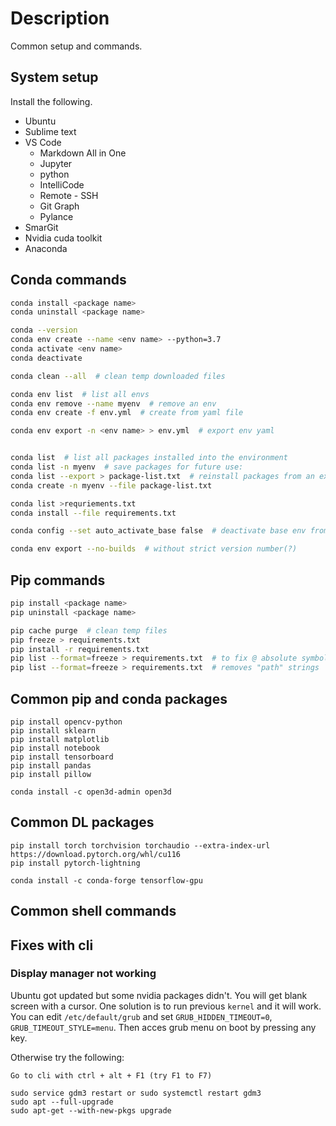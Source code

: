 # Description
Common setup and commands.

## System setup

Install the following.
* Ubuntu
* Sublime text
* VS Code
  * Markdown All in One
  * Jupyter
  * python
  * IntelliCode
  * Remote - SSH
  * Git Graph
  * Pylance
* SmarGit
* Nvidia cuda toolkit
* Anaconda


## Conda commands
```sh
conda install <package name>
conda uninstall <package name>

conda --version
conda env create --name <env name> --python=3.7
conda activate <env name>
conda deactivate

conda clean --all  # clean temp downloaded files

conda env list  # list all envs
conda env remove --name myenv  # remove an env
conda env create -f env.yml  # create from yaml file

conda env export -n <env name> > env.yml  # export env yaml


conda list  # list all packages installed into the environment
conda list -n myenv  # save packages for future use:
conda list --export > package-list.txt  # reinstall packages from an export file:
conda create -n myenv --file package-list.txt

conda list >requriements.txt
conda install --file requirements.txt

conda config --set auto_activate_base false  # deactivate base env from the terminal

conda env export --no-builds  # without strict version number(?) 
```

## Pip commands
```sh
pip install <package name>
pip uninstall <package name>

pip cache purge  # clean temp files
pip freeze > requirements.txt
pip install -r requirements.txt
pip list --format=freeze > requirements.txt  # to fix @ absolute symbol issue
pip list --format=freeze > requirements.txt  # removes "path" strings
```

## Common pip and conda packages
```
pip install opencv-python
pip install sklearn
pip install matplotlib
pip install notebook
pip install tensorboard
pip install pandas
pip install pillow

conda install -c open3d-admin open3d
```

## Common DL packages
```
pip install torch torchvision torchaudio --extra-index-url https://download.pytorch.org/whl/cu116
pip install pytorch-lightning

conda install -c conda-forge tensorflow-gpu
```

## Common shell commands


## Fixes with cli
### Display manager not working
Ubuntu got updated but some nvidia packages didn't. You will get blank screen with a cursor. One solution is to run previous `kernel` and it will work. You can edit `/etc/default/grub` and set `GRUB_HIDDEN_TIMEOUT=0`, `GRUB_TIMEOUT_STYLE=menu`. Then acces grub menu on boot by pressing any key.

Otherwise try the following:

```shell
Go to cli with ctrl + alt + F1 (try F1 to F7)

sudo service gdm3 restart or sudo systemctl restart gdm3
sudo apt --full-upgrade
sudo apt-get --with-new-pkgs upgrade
```
